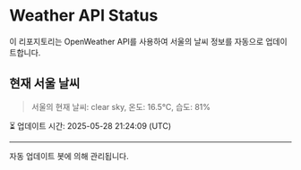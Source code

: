 
# Weather API Status

이 리포지토리는 OpenWeather API를 사용하여 서울의 날씨 정보를 자동으로 업데이트합니다.

## 현재 서울 날씨
> 서울의 현재 날씨: clear sky, 온도: 16.5°C, 습도: 81%

⏳ 업데이트 시간: 2025-05-28 21:24:09 (UTC)

---
자동 업데이트 봇에 의해 관리됩니다.
